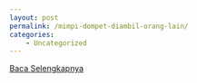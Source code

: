 ```yaml
---
layout: post
permalink: /mimpi-dompet-diambil-orang-lain/
categories:
    - Uncategorized
---
```


[Baca Selengkapnya](/08)